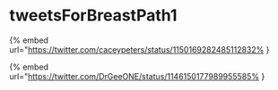 # tweetsForBreastPath1

{% embed url="https://twitter.com/caceypeters/status/1150169282485112832% }

{% embed url="https://twitter.com/DrGeeONE/status/1146150177989955585% }

